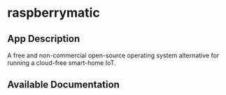# raspberrymatic

## App Description

A free and non-commercial open-source operating system alternative for running a cloud-free smart-home IoT.

## Available Documentation

